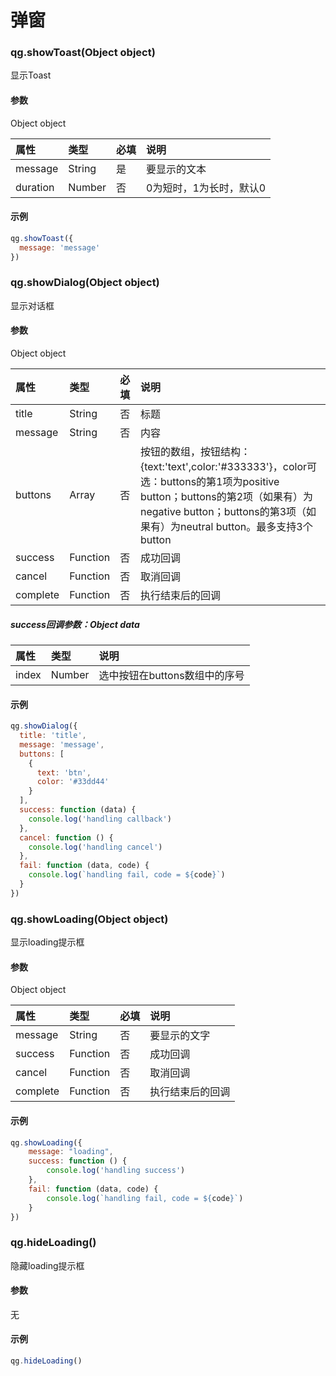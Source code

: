 # 弹窗

### qg.showToast(Object object)

显示Toast

#### 参数

Object object

| 属性   | 类型   | 必填 | 说明                    |
| :------- | :----- | :--- | :---------------------- |
| message  | String | 是   | 要显示的文本            |
| duration | Number | 否   | 0为短时，1为长时，默认0 |

#### 示例

```js
qg.showToast({
  message: 'message'
})
```

### qg.showDialog(Object object)

显示对话框

#### 参数

Object object

| 属性   | 类型     | 必填 | 说明                                                         |
| :------- | :------- | :--- | :----------------------------------------------------------- |
| title    | String   | 否   | 标题                                                         |
| message  | String   | 否   | 内容                                                         |
| buttons  | Array    | 否   | 按钮的数组，按钮结构：{text:'text',color:'\#333333'}，color可选：buttons的第1项为positive button；buttons的第2项（如果有）为negative button；buttons的第3项（如果有）为neutral button。最多支持3个button |
| success  | Function | 否   | 成功回调                                                     |
| cancel   | Function | 否   | 取消回调                                                     |
| complete | Function | 否   | 执行结束后的回调                                             |

##### success回调参数：Object data

| 属性 | 类型    | 说明                          |
| :----- | :------ | :---------------------------- |
| index  | Number | 选中按钮在buttons数组中的序号 |

#### 示例

```js
qg.showDialog({
  title: 'title',
  message: 'message',
  buttons: [
    {
      text: 'btn',
      color: '#33dd44'
    }
  ],
  success: function (data) {
    console.log('handling callback')
  },
  cancel: function () {
    console.log('handling cancel')
  },
  fail: function (data, code) {
    console.log(`handling fail, code = ${code}`)
  }
})
```

### qg.showLoading(Object object)

显示loading提示框

#### 参数

Object object

| 属性   | 类型     | 必填 | 说明             |
| :------- | :------- | :--- | :--------------- |
| message  | String   | 否   | 要显示的文字     |
| success  | Function | 否   | 成功回调         |
| cancel   | Function | 否   | 取消回调         |
| complete | Function | 否   | 执行结束后的回调 |

#### 示例

```js
qg.showLoading({
    message: "loading",
    success: function () {
        console.log('handling success')
    },
    fail: function (data, code) {
        console.log(`handling fail, code = ${code}`)
    }
})
```

### qg.hideLoading()

隐藏loading提示框

#### 参数

无

#### 示例

```js
qg.hideLoading()
```



